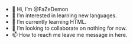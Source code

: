 - 👋 Hi, I’m @FaZeDemon
- 👀 I’m interested in learning new languages.
- 🌱 I’m currently learning HTML.
- 💞️ I’m looking to collaborate on nothing for now.
- 📫 How to reach me leave me message in here.

<!---
FaZeDemon/FaZeDemon is a ✨ special ✨ repository because its `README.md` (this file) appears on your GitHub profile.
You can click the Preview link to take a look at your changes.
--->
